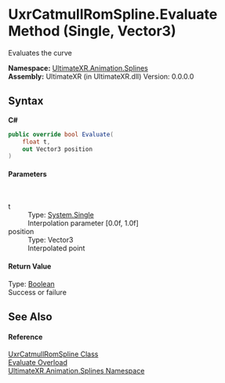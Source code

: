 # UxrCatmullRomSpline.Evaluate Method (Single, Vector3)
 

Evaluates the curve

**Namespace:**&nbsp;<a href="N_UltimateXR_Animation_Splines">UltimateXR.Animation.Splines</a><br />**Assembly:**&nbsp;UltimateXR (in UltimateXR.dll) Version: 0.0.0.0

## Syntax

**C#**<br />
``` C#
public override bool Evaluate(
	float t,
	out Vector3 position
)
```


#### Parameters
&nbsp;<dl><dt>t</dt><dd>Type: <a href="https://docs.microsoft.com/dotnet/api/system.single" target="_blank" rel="noopener noreferrer">System.Single</a><br />Interpolation parameter [0.0f, 1.0f]</dd><dt>position</dt><dd>Type: Vector3<br />Interpolated point</dd></dl>

#### Return Value
Type: <a href="https://docs.microsoft.com/dotnet/api/system.boolean" target="_blank" rel="noopener noreferrer">Boolean</a><br />Success or failure

## See Also


#### Reference
<a href="T_UltimateXR_Animation_Splines_UxrCatmullRomSpline">UxrCatmullRomSpline Class</a><br /><a href="Overload_UltimateXR_Animation_Splines_UxrCatmullRomSpline_Evaluate">Evaluate Overload</a><br /><a href="N_UltimateXR_Animation_Splines">UltimateXR.Animation.Splines Namespace</a><br />